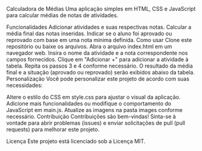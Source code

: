Calculadora de Médias
Uma aplicação simples em HTML, CSS e JavaScript para calcular médias de notas de atividades.

Funcionalidades
Adicionar atividades e suas respectivas notas.
Calcular a média final das notas inseridas.
Indicar se o aluno foi aprovado ou reprovado com base em uma nota mínima definida.
Como usar
Clone este repositório ou baixe os arquivos.
Abra o arquivo index.html em um navegador web.
Insira o nome da atividade e a nota correspondente nos campos fornecidos.
Clique em "Adicionar +" para adicionar a atividade à tabela.
Repita os passos 3 e 4 conforme necessário.
O resultado da média final e a situação (aprovado ou reprovado) serão exibidos abaixo da tabela.
Personalização
Você pode personalizar este projeto de acordo com suas necessidades:

Altere o estilo do CSS em style.css para ajustar o visual da aplicação.
Adicione mais funcionalidades ou modifique o comportamento do JavaScript em main.js.
Atualize as imagens na pasta images conforme necessário.
Contribuição
Contribuições são bem-vindas! Sinta-se à vontade para abrir problemas (issues) e enviar solicitações de pull (pull requests) para melhorar este projeto.

Licença
Este projeto está licenciado sob a Licença MIT.
